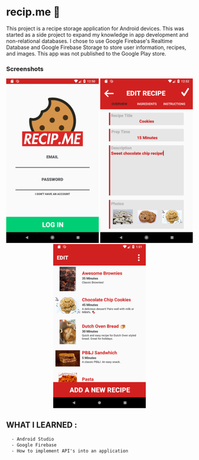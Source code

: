 # recip.me 🍪
This project is a recipe storage application for Android devices.
This was started as a side project to expand my knowledge in app development and non-relational databases. I chose to use Google Firebase's Realtime Database and Google Firebase Storage to store user information, recipes, and images. This app was not published to the Google Play store.

### Screenshots
<p align="center">
      <img src="https://raw.githubusercontent.com/nickryt/recip.me/master/screenshots/1.%20Welcome.png" width="250">
      <img src="https://raw.githubusercontent.com/nickryt/recip.me/master/screenshots/4.%20Add%20Recipe%20-%20Overview.png" width="250">
      <img src="https://raw.githubusercontent.com/nickryt/recip.me/master/screenshots/9.%20Full%20Recipe%20Book%20I.png" width="250">
</p>

## WHAT I LEARNED :
      - Android Studio
      - Google Firebase
      - How to implement API's into an application
